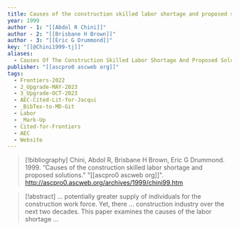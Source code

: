 ```yaml
---
title: Causes of the construction skilled labor shortage and proposed solutions
year: 1999
author - 1: "[[Abdol R Chini]]"
author - 2: "[[Brisbane H Brown]]"
author - 3: "[[Eric G Drummond]]"
key: "[[@Chini1999-tj]]"
aliases:
  - Causes Of The Construction Skilled Labor Shortage And Proposed Solutions
publisher: "[[ascpro0 ascweb org]]"
tags:
  - Frontiers-2022
  - 2_Upgrade-MAY-2023
  - 3_Upgrade-OCT-2023
  - AEC-Cited-Lit-for-Jacqui
  - _BibTex-to-MD-Git
  - Labor
  - _Mark-Up
  - Cited-for-Frontiers
  - AEC
  - Website
---
```


> [!bibliography]
> Chini, Abdol R, Brisbane H Brown, Eric G Drummond. 1999. “Causes of the construction skilled labor shortage and proposed solutions.” "[[ascpro0 ascweb org]]". http://ascpro0.ascweb.org/archives/1999/chini99.htm

> [!abstract]
> … potentially greater supply of individuals for the construction work force. Yet, there … construction industry over the next two decades. This paper examines the causes of the labor shortage …
